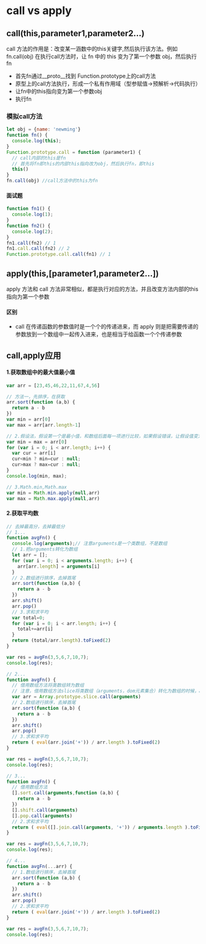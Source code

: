 # call vs apply

## call(this,parameter1,parameter2...)
call 方法的作用是：改变某一涵数中的this关键字,然后执行该方法。例如 fn.call(obj) 在执行call方法时，让 fn 中的 this 变为了第一个参数 obj，然后执行fn

- 首先fn通过__proto__找到 Function.prototype上的call方法
- 原型上的call方法执行，形成一个私有作用域（型参赋值->预解析->代码执行）
- 让fn中的this指向变为第一个参数obj
- 执行fn

### 模拟call方法

```js
let obj = {name: 'newming'}
function fn() {
  console.log(this);
}
Function.prototype.call = function (parameter1) {
  // call内部的this是fn
  // 首先将fn即this的内部this指向改为obj，然后执行fn，即this
  this()
}
fn.call(obj) //call方法中的this为fn
```

#### 面试题

```js
function fn1() {
  console.log(1);
}
function fn2() {
  console.log(2);
}
fn1.call(fn2) // 1
fn1.call.call(fn2) // 2
Function.prototype.call.call(fn1) // 1
```

## apply(this,[parameter1,parameter2...])

apply 方法和 call 方法非常相似，都是执行对应的方法，并且改变方法内部的this指向为第一个参数

#### 区别
- call 在传递函数的参数值时是一个个的传递进来，而 apply 则是把需要传递的参数放到一个数组中一起传入进来，也是相当于给函数一个个传递参数

## call,apply应用

#### 1.获取数组中的最大值最小值
```js
var arr = [23,45,46,22,11,67,4,56]

// 方法一，先排序，在获取
arr.sort(function (a,b) {
  return a - b
})
var min = arr[0]
var max = arr[arr.length-1]

// 2.假设法，假设第一个是最小值，和数组后面每一项进行比较，如果假设错误，让假设值变为当前最小值
var min = max = arr[0]
for (var i = 0; i < arr.length; i++) {
  var cur = arr[i]
  cur<min ? min=cur : null;
  cur>max ? max=cur : null;
}
console.log(min, max);

// 3.Math.min,Math.max
var min = Math.min.apply(null,arr)
var max = Math.max.apply(null,arr)
```

#### 2.获取平均数
```js
// 去掉最高分，去掉最低分
// 1...
function avgFn() {
  console.log(arguments);// 注意arguments是一个类数组，不是数组
  // 1.把arguments转化为数组
  let arr = [];
  for (var i = 0; i < arguments.length; i++) {
    arr[arr.length] = arguments[i]
  }
  // 2.数组进行排序，去掉首尾
  arr.sort(function (a,b) {
    return a - b
  })
  arr.shift()
  arr.pop()
  // 3.求和求平均
  var total=0;
  for (var i = 0; i < arr.length; i++) {
    total+=arr[i]
  }
  return (total/arr.length).toFixed(2)
}

var res = avgFn(3,5,6,7,10,7);
console.log(res);

// 2...
function avgFn() {
  // 借用数组方法将类数组转为数组
  // 注意，借用数组方法slice将类数组（arguments，dom元素集合）转化为数组的时候，arguments在所以浏览器都兼容，dom元素集合在ie6~8不兼容，可以利用for循环实现兼容
  var arr = Array.prototype.slice.call(arguments)
  // 2.数组进行排序，去掉首尾
  arr.sort(function (a,b) {
    return a - b
  })
  arr.shift()
  arr.pop()
  // 3.求和求平均
  return ( eval(arr.join('+')) / arr.length ).toFixed(2)
}

var res = avgFn(3,5,6,7,10,7);
console.log(res);

// 3...
function avgFn() {
  // 借用数组方法
  [].sort.call(arguments,function (a,b) {
    return a - b
  })
  [].shift.call(arguments)
  [].pop.call(arguments)
  // 2.求和求平均
  return ( eval([].join.call(arguments, '+')) / arguments.length ).toFixed(2)
}

var res = avgFn(3,5,6,7,10,7);
console.log(res);

// 4...
function avgFn(...arr) {
  // 1.数组进行排序，去掉首尾
  arr.sort(function (a,b) {
    return a - b
  })
  arr.shift()
  arr.pop()
  // 2.求和求平均
  return ( eval(arr.join('+')) / arr.length ).toFixed(2)
}

var res = avgFn(3,5,6,7,10,7);
console.log(res);
```
